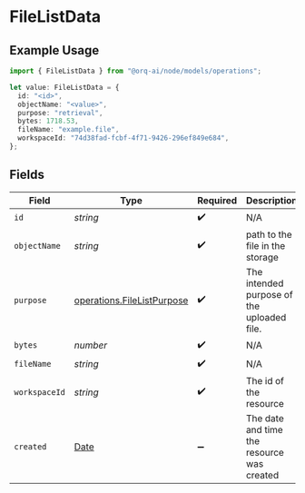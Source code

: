 # FileListData

## Example Usage

```typescript
import { FileListData } from "@orq-ai/node/models/operations";

let value: FileListData = {
  id: "<id>",
  objectName: "<value>",
  purpose: "retrieval",
  bytes: 1718.53,
  fileName: "example.file",
  workspaceId: "74d38fad-fcbf-4f71-9426-296ef849e684",
};
```

## Fields

| Field                                                                                         | Type                                                                                          | Required                                                                                      | Description                                                                                   |
| --------------------------------------------------------------------------------------------- | --------------------------------------------------------------------------------------------- | --------------------------------------------------------------------------------------------- | --------------------------------------------------------------------------------------------- |
| `id`                                                                                          | *string*                                                                                      | :heavy_check_mark:                                                                            | N/A                                                                                           |
| `objectName`                                                                                  | *string*                                                                                      | :heavy_check_mark:                                                                            | path to the file in the storage                                                               |
| `purpose`                                                                                     | [operations.FileListPurpose](../../models/operations/filelistpurpose.md)                      | :heavy_check_mark:                                                                            | The intended purpose of the uploaded file.                                                    |
| `bytes`                                                                                       | *number*                                                                                      | :heavy_check_mark:                                                                            | N/A                                                                                           |
| `fileName`                                                                                    | *string*                                                                                      | :heavy_check_mark:                                                                            | N/A                                                                                           |
| `workspaceId`                                                                                 | *string*                                                                                      | :heavy_check_mark:                                                                            | The id of the resource                                                                        |
| `created`                                                                                     | [Date](https://developer.mozilla.org/en-US/docs/Web/JavaScript/Reference/Global_Objects/Date) | :heavy_minus_sign:                                                                            | The date and time the resource was created                                                    |